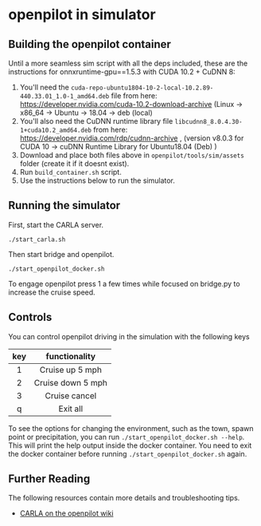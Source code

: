 openpilot in simulator
=====================


## Building the openpilot container
Until a more seamless sim script with all the deps included, these are the instructions for onnxruntime-gpu==1.5.3 with CUDA 10.2 + CuDNN 8:
1. You'll need the `cuda-repo-ubuntu1804-10-2-local-10.2.89-440.33.01_1.0-1_amd64.deb` file from here: https://developer.nvidia.com/cuda-10.2-download-archive (Linux -> x86_64 -> Ubuntu -> 18.04 -> deb (local)
2. You'll also need the CuDNN runtime library file `libcudnn8_8.0.4.30-1+cuda10.2_amd64.deb` from here: https://developer.nvidia.com/rdp/cudnn-archive , (version v8.0.3 for CUDA 10 -> cuDNN Runtime Library for Ubuntu18.04 (Deb) )
3. Download and place both files above in `openpilot/tools/sim/assets` folder (create it if it doesnt exist).
4. Run `build_container.sh` script.
5. Use the instructions below to run the simulator.


## Running the simulator

First, start the CARLA server.
```
./start_carla.sh
```

Then start bridge and openpilot.
```
./start_openpilot_docker.sh
```

To engage openpilot press 1 a few times while focused on bridge.py to increase the cruise speed.

## Controls

You can control openpilot driving in the simulation with the following keys

|  key  |   functionality   |
| :---: | :---------------: |
|   1   |  Cruise up 5 mph  |
|   2   | Cruise down 5 mph |
|   3   |   Cruise cancel   |
|   q   |     Exit all      |

To see the options for changing the environment, such as the town, spawn point or precipitation, you can run `./start_openpilot_docker.sh --help`.
This will print the help output inside the docker container. You need to exit the docker container before running `./start_openpilot_docker.sh` again.

## Further Reading
The following resources contain more details and troubleshooting tips.
* [CARLA on the openpilot wiki](https://github.com/commaai/openpilot/wiki/CARLA) 
